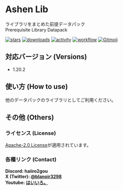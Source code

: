 # Ashen Lib

ライブラリをまとめた前提データパック  
Prerequisite Library Datapack

[![stars](https://img.shields.io/github/stars/haiiro2gou/Ashen-Lib?logo=github)](https://github.com/haiiro2gou/Ashen-Lib/stargazers)
[![downloads](https://img.shields.io/github/downloads/haiiro2gou/Ashen-Lib/total?logo=github)](https://github.com/haiiro2gou/Ashen-Lib/releases/latest)
[![activity](https://img.shields.io/github/commit-activity/m/haiiro2gou/Ashen-Lib?label=commit&logo=github)](https://github.com/haiiro2gou/Ashen-Lib/commits/master)
[![workflow](https://img.shields.io/github/actions/workflow/status/haiiro2gou/Ashen-Lib/datapack-linter.yml?branch=master&label=linter)](https://github.com/haiiro2gou/Ashen-Lib/actions?query=workflow%3Alint-datapack)
[![Gitmoji](https://img.shields.io/badge/gitmoji-%20😜%20😍-FFDD67.svg)](https://gitmoji.carloscuesta.me/)

## 対応バージョン (Versions)

- 1.20.2

## 使い方 (How to use)

他のデータパックのライブラリとしてご利用ください。

## その他 (Others)

### ライセンス (License)

[Apache-2.0 License](LICENSE)が適用されています。

### 各種リンク (Contact)

**Discord: haiiro2gou**  
**X (Twitter): [@blanoir3298](https://twitter.com/blanoir3298)**  
**Youtube: [はいいろ。](https://www.youtube.com/channel/UC4HoswwsCjgVmZlmhZ0Dpbg)**
